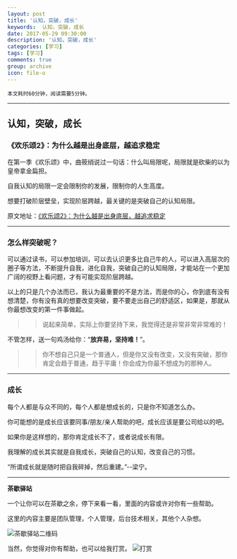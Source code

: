 ```yaml
---
layout: post
title: '认知，突破，成长'
keywords:  认知，突破，成长
date: 2017-05-29 09:30:00
description: '认知，突破，成长'
categories: [学习]
tags: [学习]
comments: true
group: archive
icon: file-o
---
```


	本文耗时60分钟，阅读需要5分钟。

----

## 认知，突破，成长

### 《欢乐颂2》：为什么越是出身底层，越追求稳定

在第一季《欢乐颂》中，曲筱绡说过一句话：什么叫局限呢，局限就是砍柴的以为皇帝拿金扁担。

自我认知的局限一定会限制你的发展，限制你的人生高度。

想要打破阶层壁垒，实现阶层跨越，最关键的是突破自己的认知局限。

原文地址：[《欢乐颂2》：为什么越是出身底层，越追求稳定](http://mp.weixin.qq.com/s/qwDf2nRVzwCRjXcTcGIysA)

----

### 怎么样突破呢？

可以通过读书，可以参加培训，可以去认识更多比自己牛的人，可以进入高层次的圈子等方法，不断提升自我，进化自我，突破自己的认知局限，才能站在一个更加广阔的视野上看问题，才有可能实现阶层跨越。

以上的只是几个办法而已，我认为最重要的不是方法，而是你的心，你到底有没有想清楚，你有没有真的想要改变突破，要不要走出自己的舒适区，如果是，那就从你最想改变的第一件事做起。

>> 说起来简单，实际上你要坚持下来，我觉得还是非常非常非常难的！

不管怎样，送一句鸡汤给你：“**放弃易，坚持难！**”。

>> 你不想自己只是一个普通人，但是你又没有改变，又没有突破，那你肯定会趋于普通，趋于平庸！你会成为你最不想成为的那种人。

----

### 成长

每个人都是与众不同的，每个人都是想成长的，只是你不知道怎么办。

你可能想的是成长应该要同事/朋友/亲人帮助的吧，成长应该是要公司给以的吧。

如果你是这样想的，那你肯定成长不了，或者说成长有限。

我理解的成长其实就是自我成长，突破自己的认知，改变自己的习惯。

“所谓成长就是随时把自我碎掉，然后重建。”--梁宁。

----

**茶歇驿站**

一个让你可以在茶歇之余，停下来看一看，里面的内容或许对你有一些帮助。

这里的内容主要是团队管理，个人管理，后台技术相关，其他个人杂想。

![茶歇驿站二维码](http://ww4.sinaimg.cn/large/824dcde4gw1f358o5j022j20by0bywf8.jpg)

当然，你觉得对你有帮助，也可以给我打赏。
![打赏](http://wx4.sinaimg.cn/large/824dcde4gy1fet6crbuxbj20yi1auaej.jpg)